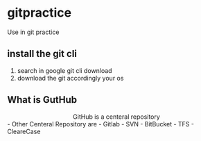 # gitpractice
Use in git practice
## install the git cli
1. search in google git cli download 
2. download the git accordingly your os
## What is GutHub
<center>GitHub is a centeral repository </center>
- Other Centeral Repository are
  - Gitlab
  - SVN
  - BitBucket
  - TFS
  - CleareCase

